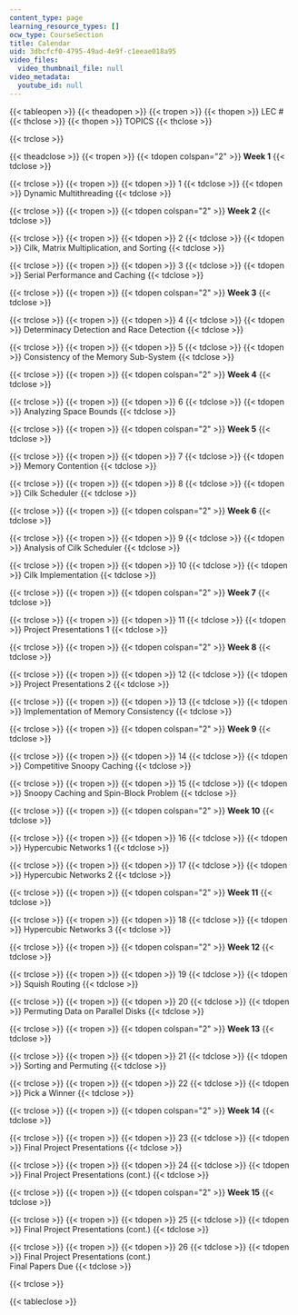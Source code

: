 ```yaml
---
content_type: page
learning_resource_types: []
ocw_type: CourseSection
title: Calendar
uid: 3dbcfcf0-4795-49ad-4e9f-c1eeae018a95
video_files:
  video_thumbnail_file: null
video_metadata:
  youtube_id: null
---
```


{{< tableopen >}}
{{< theadopen >}}
{{< tropen >}}
{{< thopen >}}
LEC #
{{< thclose >}}
{{< thopen >}}
TOPICS
{{< thclose >}}

{{< trclose >}}

{{< theadclose >}}
{{< tropen >}}
{{< tdopen colspan="2" >}}
**Week 1**
{{< tdclose >}}

{{< trclose >}}
{{< tropen >}}
{{< tdopen >}}
1
{{< tdclose >}}
{{< tdopen >}}
Dynamic Multithreading
{{< tdclose >}}

{{< trclose >}}
{{< tropen >}}
{{< tdopen colspan="2" >}}
**Week 2**
{{< tdclose >}}

{{< trclose >}}
{{< tropen >}}
{{< tdopen >}}
2
{{< tdclose >}}
{{< tdopen >}}
Cilk, Matrix Multiplication, and Sorting
{{< tdclose >}}

{{< trclose >}}
{{< tropen >}}
{{< tdopen >}}
3
{{< tdclose >}}
{{< tdopen >}}
Serial Performance and Caching
{{< tdclose >}}

{{< trclose >}}
{{< tropen >}}
{{< tdopen colspan="2" >}}
**Week 3**
{{< tdclose >}}

{{< trclose >}}
{{< tropen >}}
{{< tdopen >}}
4
{{< tdclose >}}
{{< tdopen >}}
Determinacy Detection and Race Detection
{{< tdclose >}}

{{< trclose >}}
{{< tropen >}}
{{< tdopen >}}
5
{{< tdclose >}}
{{< tdopen >}}
Consistency of the Memory Sub-System
{{< tdclose >}}

{{< trclose >}}
{{< tropen >}}
{{< tdopen colspan="2" >}}
**Week 4**
{{< tdclose >}}

{{< trclose >}}
{{< tropen >}}
{{< tdopen >}}
6
{{< tdclose >}}
{{< tdopen >}}
Analyzing Space Bounds
{{< tdclose >}}

{{< trclose >}}
{{< tropen >}}
{{< tdopen colspan="2" >}}
**Week 5**
{{< tdclose >}}

{{< trclose >}}
{{< tropen >}}
{{< tdopen >}}
7
{{< tdclose >}}
{{< tdopen >}}
Memory Contention
{{< tdclose >}}

{{< trclose >}}
{{< tropen >}}
{{< tdopen >}}
8
{{< tdclose >}}
{{< tdopen >}}
Cilk Scheduler
{{< tdclose >}}

{{< trclose >}}
{{< tropen >}}
{{< tdopen colspan="2" >}}
**Week 6**
{{< tdclose >}}

{{< trclose >}}
{{< tropen >}}
{{< tdopen >}}
9
{{< tdclose >}}
{{< tdopen >}}
Analysis of Cilk Scheduler
{{< tdclose >}}

{{< trclose >}}
{{< tropen >}}
{{< tdopen >}}
10
{{< tdclose >}}
{{< tdopen >}}
Cilk Implementation
{{< tdclose >}}

{{< trclose >}}
{{< tropen >}}
{{< tdopen colspan="2" >}}
**Week 7**
{{< tdclose >}}

{{< trclose >}}
{{< tropen >}}
{{< tdopen >}}
11
{{< tdclose >}}
{{< tdopen >}}
Project Presentations 1
{{< tdclose >}}

{{< trclose >}}
{{< tropen >}}
{{< tdopen colspan="2" >}}
**Week 8**
{{< tdclose >}}

{{< trclose >}}
{{< tropen >}}
{{< tdopen >}}
12
{{< tdclose >}}
{{< tdopen >}}
Project Presentations 2
{{< tdclose >}}

{{< trclose >}}
{{< tropen >}}
{{< tdopen >}}
13
{{< tdclose >}}
{{< tdopen >}}
Implementation of Memory Consistency
{{< tdclose >}}

{{< trclose >}}
{{< tropen >}}
{{< tdopen colspan="2" >}}
**Week 9**
{{< tdclose >}}

{{< trclose >}}
{{< tropen >}}
{{< tdopen >}}
14
{{< tdclose >}}
{{< tdopen >}}
Competitive Snoopy Caching
{{< tdclose >}}

{{< trclose >}}
{{< tropen >}}
{{< tdopen >}}
15
{{< tdclose >}}
{{< tdopen >}}
Snoopy Caching and Spin-Block Problem
{{< tdclose >}}

{{< trclose >}}
{{< tropen >}}
{{< tdopen colspan="2" >}}
**Week 10**
{{< tdclose >}}

{{< trclose >}}
{{< tropen >}}
{{< tdopen >}}
16
{{< tdclose >}}
{{< tdopen >}}
Hypercubic Networks 1
{{< tdclose >}}

{{< trclose >}}
{{< tropen >}}
{{< tdopen >}}
17
{{< tdclose >}}
{{< tdopen >}}
Hypercubic Networks 2
{{< tdclose >}}

{{< trclose >}}
{{< tropen >}}
{{< tdopen colspan="2" >}}
**Week 11**
{{< tdclose >}}

{{< trclose >}}
{{< tropen >}}
{{< tdopen >}}
18
{{< tdclose >}}
{{< tdopen >}}
Hypercubic Networks 3
{{< tdclose >}}

{{< trclose >}}
{{< tropen >}}
{{< tdopen colspan="2" >}}
**Week 12**
{{< tdclose >}}

{{< trclose >}}
{{< tropen >}}
{{< tdopen >}}
19
{{< tdclose >}}
{{< tdopen >}}
Squish Routing
{{< tdclose >}}

{{< trclose >}}
{{< tropen >}}
{{< tdopen >}}
20
{{< tdclose >}}
{{< tdopen >}}
Permuting Data on Parallel Disks
{{< tdclose >}}

{{< trclose >}}
{{< tropen >}}
{{< tdopen colspan="2" >}}
**Week 13**
{{< tdclose >}}

{{< trclose >}}
{{< tropen >}}
{{< tdopen >}}
21
{{< tdclose >}}
{{< tdopen >}}
Sorting and Permuting
{{< tdclose >}}

{{< trclose >}}
{{< tropen >}}
{{< tdopen >}}
22
{{< tdclose >}}
{{< tdopen >}}
Pick a Winner
{{< tdclose >}}

{{< trclose >}}
{{< tropen >}}
{{< tdopen colspan="2" >}}
**Week 14**
{{< tdclose >}}

{{< trclose >}}
{{< tropen >}}
{{< tdopen >}}
23
{{< tdclose >}}
{{< tdopen >}}
Final Project Presentations
{{< tdclose >}}

{{< trclose >}}
{{< tropen >}}
{{< tdopen >}}
24
{{< tdclose >}}
{{< tdopen >}}
Final Project Presentations (cont.)
{{< tdclose >}}

{{< trclose >}}
{{< tropen >}}
{{< tdopen colspan="2" >}}
**Week 15**
{{< tdclose >}}

{{< trclose >}}
{{< tropen >}}
{{< tdopen >}}
25
{{< tdclose >}}
{{< tdopen >}}
Final Project Presentations (cont.)
{{< tdclose >}}

{{< trclose >}}
{{< tropen >}}
{{< tdopen >}}
26
{{< tdclose >}}
{{< tdopen >}}
Final Project Presentations (cont.)  
Final Papers Due
{{< tdclose >}}

{{< trclose >}}

{{< tableclose >}}